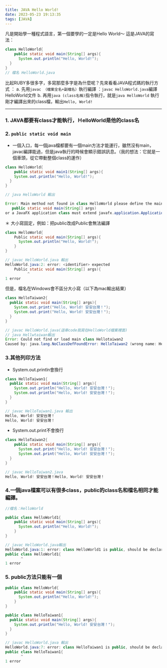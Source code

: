 ```yaml
---
title: JAVA Hello World!
date: 2023-05-23 19:13:35
tags: [JAVA]
---
```

凡是開始學一種程式語言，第一個要學的一定是Hello World～
這是JAVA的寫法：

```java
class HelloWorld{
    public static void main(String[] args){
      System.out.println("Hello, World!");  
  }
}
// 檔名 HelloWorld.java
```
比起RUBY多很多字，多寫那麼多字是為什麼呢？先來看看JAVA程式碼的執行方式 ：
a. 先用```javac （檔案全名+副檔名）```執行編譯 ：```javac HelloWorld.java```編譯HelloWorld文件
b. 再用```java (class名稱)```指令執行，就是```java HelloWorld``` 執行剛才編譯出來的class檔，輸出```Hello, World!```


---

### 1. JAVA都要有class才能執行，ＨelloWorld是他的class名

### 2. ```public static void main```
* 一個入口，每一個java檔都要有一個main方法才能運行，雖然沒有main，javac編譯能過，但是java執行的時候會顯示錯誤訊息。（我的想法：它就是一個車頭，從它帶動整個class的運作）
```java
class HelloWorld{
    public static void main1(String[] args){
    System.out.println("Hello, World!");  
  }
}

// java HelloWorld 輸出

Error: Main method not found in class HelloWorld please define the main method as:
   public static void main(String[] args)
or a JavaFX application class must extend javafx.application.Application
```
＊ 大小寫固定，例如：把public改成Public會無法編譯
```java
class HelloWorld{
    Public static void main(String[] args){
      System.out.println("Hello, World!");  
    }
}

// javac HelloWorld.java 輸出
HelloWorld.java:2: error: <identifier> expected
    Public static void main(String[] args){
          ^
1 error
```
但是，檔名在Ｗindows會不區分大小寫（以下為mac輸出結果）
```java
class HelloTaiwan2{
  public static void main(String[] args){
    System.out.print("Hello, World! 安安台灣！");  
    System.out.print("Hello, World! 安安台灣！");  
  }
}

// javac HelloWorld.java(這串code我寫在HelloWorld檔案裡面)
// java Hellwtaiwan輸出
Error: Could not find or load main class Hellotaiwan2
Caused by: java.lang.NoClassDefFoundError: HelloTaiwan2 (wrong name: Hellotaiwan2)

```

### 3.其他列印方法
* System.out.println會換行
```java
class HelloTaiwan1{
  public static void main(String[] args){
    System.out.println("Hello, World! 安安台灣！");  
    System.out.println("Hello, World! 安安台灣！");  
  }
}

// javac HelloTaiwan1.java 輸出
Hello, World! 安安台灣！
Hello, World! 安安台灣！
```

* System.out.print不會換行
```java
class HelloTaiwan2{
    public static void main(String[] args){
      System.out.print("Hello, World! 安安台灣！");  
      System.out.print("Hello, World! 安安台灣！");  
  }
}

// javac HelloTaiwan2.java 
Hello, World! 安安台灣！Hello, World! 安安台灣！
```

### 4.一個java檔案可以有很多class，public的class名和檔名相同才能編譯。
```java
//檔名：HelloWorld

public class HelloWorld1{
    public static void main(String[] args){
      System.out.println("Hello, World!");  
    }
}

// javac HelloWorld.java輸出
HelloWorld.java:1: error: class HelloWorld1 is public, should be declared in a file named HelloWorld1.java
public class HelloWorld1{
       ^
1 error
```

### 5. public方法只能有一個
```java
public class HelloWorld{
    public static void main(String[] args){
      System.out.println("Hello, World!");  
    }
}

public class HelloTaiwan1{
  public static void main(String[] args){
    System.out.println("Hello, World! 安安台灣！");  
  }
}

// javac HelloWorld.java 輸出
HelloWorld.java:7: error: class HelloTaiwan1 is public, should be declared in a file named HelloTaiwan1.java
public class HelloTaiwan1{
       ^
1 error
```